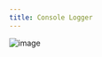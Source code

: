 ```yaml
---
title: Console Logger
---
```


![image](https://user-images.githubusercontent.com/324440/32691553-3e7767f4-c701-11e7-91b2-bf80fc918c71.png)
